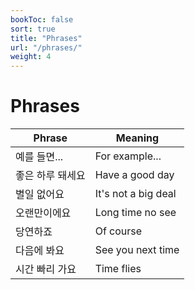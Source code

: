 ```yaml
---
bookToc: false
sort: true
title: "Phrases"
url: "/phrases/"
weight: 4
---
```


# Phrases

| Phrase           | Meaning             |
| ---------------- | ------------------- |
| 예를 들면...     | For example...      |
| 좋은 하루 돼세요 | Have a good day     |
| 별일 없어요      | It's not a big deal |
| 오랜만이에요    | Long time no see    |
| 당연하죠         | Of course           |
| 다음에 봐요      | See you next time   |
| 시간 빠리 가요   | Time flies          |
